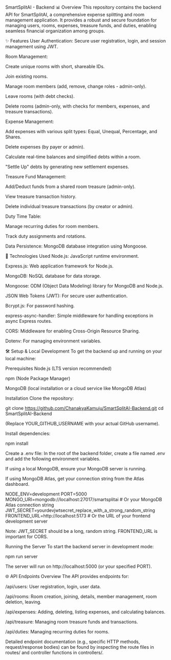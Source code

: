 SmartSplitAI - Backend
📊 Overview
This repository contains the backend API for SmartSplitAI, a comprehensive expense splitting and room management application. It provides a robust and secure foundation for managing users, rooms, expenses, treasure funds, and duties, enabling seamless financial organization among groups.

✨ Features
User Authentication: Secure user registration, login, and session management using JWT.

Room Management:

Create unique rooms with short, shareable IDs.

Join existing rooms.

Manage room members (add, remove, change roles - admin-only).

Leave rooms (with debt checks).

Delete rooms (admin-only, with checks for members, expenses, and treasure transactions).

Expense Management:

Add expenses with various split types: Equal, Unequal, Percentage, and Shares.

Delete expenses (by payer or admin).

Calculate real-time balances and simplified debts within a room.

"Settle Up" debts by generating new settlement expenses.

Treasure Fund Management:

Add/Deduct funds from a shared room treasure (admin-only).

View treasure transaction history.

Delete individual treasure transactions (by creator or admin).

Duty Time Table:

Manage recurring duties for room members.

Track duty assignments and rotations.

Data Persistence: MongoDB database integration using Mongoose.

🚀 Technologies Used
Node.js: JavaScript runtime environment.

Express.js: Web application framework for Node.js.

MongoDB: NoSQL database for data storage.

Mongoose: ODM (Object Data Modeling) library for MongoDB and Node.js.

JSON Web Tokens (JWT): For secure user authentication.

Bcrypt.js: For password hashing.

express-async-handler: Simple middleware for handling exceptions in async Express routes.

CORS: Middleware for enabling Cross-Origin Resource Sharing.

Dotenv: For managing environment variables.

🛠️ Setup & Local Development
To get the backend up and running on your local machine:

Prerequisites
Node.js (LTS version recommended)

npm (Node Package Manager)

MongoDB (local installation or a cloud service like MongoDB Atlas)

Installation
Clone the repository:

git clone https://github.com/ChanakyaKamuju/SmartSplitAI-Backend.git
cd SmartSplitAI-Backend

(Replace YOUR_GITHUB_USERNAME with your actual GitHub username).

Install dependencies:

npm install

Create a .env file:
In the root of the backend folder, create a file named .env and add the following environment variables.

If using a local MongoDB, ensure your MongoDB server is running.

If using MongoDB Atlas, get your connection string from the Atlas dashboard.

NODE_ENV=development
PORT=5000
MONGO_URI=mongodb://localhost:27017/smartsplitai # Or your MongoDB Atlas connection string
JWT_SECRET=yourdevjwtsecret_replace_with_a_strong_random_string
FRONTEND_URL=http://localhost:5173 # Or the URL of your frontend development server

Note: JWT_SECRET should be a long, random string. FRONTEND_URL is important for CORS.

Running the Server
To start the backend server in development mode:

npm run server

The server will run on http://localhost:5000 (or your specified PORT).

🌐 API Endpoints Overview
The API provides endpoints for:

/api/users: User registration, login, user data.

/api/rooms: Room creation, joining, details, member management, room deletion, leaving.

/api/expenses: Adding, deleting, listing expenses, and calculating balances.

/api/treasure: Managing room treasure funds and transactions.

/api/duties: Managing recurring duties for rooms.

Detailed endpoint documentation (e.g., specific HTTP methods, request/response bodies) can be found by inspecting the route files in routes/ and controller functions in controllers/.

